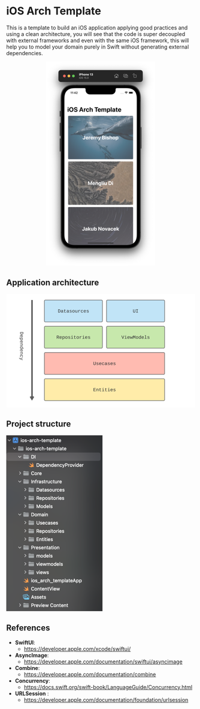 # iOS Arch Template
This is a template to build an iOS application applying good practices and using a clean architecture, you will see that the code is super decoupled with external frameworks and even with the same iOS framework, this will help you to model your domain purely in Swift without generating external dependencies.

<p align="center">
  <img src="https://github.com/santimattius/ios-arch-template/blob/main/screenshots/ios-arch-template-home.png?raw=true" alt="Screenshot home"/>
</p>

## Application architecture

<p align="center">
  <img src="https://github.com/santimattius/ios-arch-template/blob/main/screenshots/clean-arch-diagram.png?raw=true" alt="General architecture"/>
</p>

## Project structure

<p align="left">
  <img src="https://github.com/santimattius/ios-arch-template/blob/main/screenshots/project-structure.png?raw=true" alt="Project structure"/>
</p>

## References

- **SwiftUI**:
  - https://developer.apple.com/xcode/swiftui/
- **AsyncImage**: 
  - https://developer.apple.com/documentation/swiftui/asyncimage
- **Combine**: 
  - https://developer.apple.com/documentation/combine
- **Concurrency**: 
  - https://docs.swift.org/swift-book/LanguageGuide/Concurrency.html
- **URLSession** : 
  - https://developer.apple.com/documentation/foundation/urlsession
